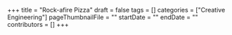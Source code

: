 +++
title = "Rock-afire Pizza"
draft = false
tags = []
categories = ["Creative Engineering"]
pageThumbnailFile = ""
startDate = ""
endDate = ""
contributors = []
+++
